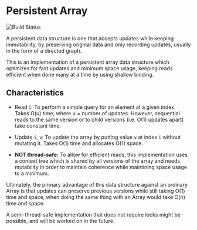 # Persistent Array

![Build Status][build]

A persistent data structure is one that accepts updates while keeping
immutability, by preserving original data and only recording updates, usually
in the form of a directed graph.

This is an implementation of a persistent array data structure which optimizes
for fast updates and minimum space usage, keeping reads efficient when done
many at a time by using shallow binding.

[build]: https://github.com/GuiBrandt/PersistentArray/workflows/Build/badge.svg

## Characteristics

- Read `i`: To perform a simple query for an element at a given index.
  Takes O(u) time, where u = number of updates. However, sequential reads to
  the same version or to child versions (i.e. O(1) updates apart) take constant
  time.

- Update `i`, `v`: To update the array by putting value `v` at index `i`
  without mutating it.
  Takes O(1) time and allocates O(1) space.

- **NOT thread-safe:** To allow for efficient reads, this implementation uses
  a context tree which is shared by all versions of the array and needs
  mutability in order to maintain coherence while maintining space usage to a
  minimum.

Ultimately, the primary advantage of this data structure against an ordinary
Array is that updates can preserve previous versions while still taking O(1)
time and space, when doing the same thing with an Array would take O(n) time
and space.

A semi-thread-safe implementation that does not require locks might be
possible, and will be worked on in the future. 
